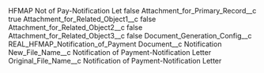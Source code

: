 <?xml version="1.0" encoding="UTF-8"?>
<CustomMetadata xmlns="http://soap.sforce.com/2006/04/metadata" xmlns:xsi="http://www.w3.org/2001/XMLSchema-instance" xmlns:xsd="http://www.w3.org/2001/XMLSchema">
    <label>HFMAP Not of Pay-Notification Let</label>
    <protected>false</protected>
    <values>
        <field>Attachment_for_Primary_Record__c</field>
        <value xsi:type="xsd:boolean">true</value>
    </values>
    <values>
        <field>Attachment_for_Related_Object1__c</field>
        <value xsi:type="xsd:boolean">false</value>
    </values>
    <values>
        <field>Attachment_for_Related_Object2__c</field>
        <value xsi:type="xsd:boolean">false</value>
    </values>
    <values>
        <field>Attachment_for_Related_Object3__c</field>
        <value xsi:type="xsd:boolean">false</value>
    </values>
    <values>
        <field>Document_Generation_Config__c</field>
        <value xsi:type="xsd:string">REAL_HFMAP_Notification_of_Payment</value>
    </values>
    <values>
        <field>Document__c</field>
        <value xsi:type="xsd:string">Notification</value>
    </values>
    <values>
        <field>New_File_Name__c</field>
        <value xsi:type="xsd:string">Notification of Payment-Notification Letter</value>
    </values>
    <values>
        <field>Original_File_Name__c</field>
        <value xsi:type="xsd:string">Notification of Payment-Notification Letter</value>
    </values>
</CustomMetadata>
